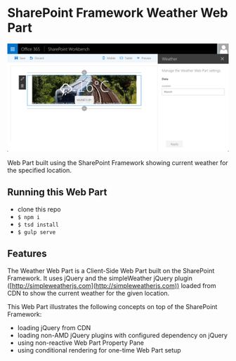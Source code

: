 # SharePoint Framework Weather Web Part

![Weather Web Part displayed in SharePoint Workbench](./assets/preview.png)

Web Part built using the SharePoint Framework showing current weather for the specified location.

## Running this Web Part

- clone this repo
- `$ npm i`
- `$ tsd install`
- `$ gulp serve`

## Features

The Weather Web Part is a Client-Side Web Part built on the SharePoint Framework. It uses jQuery and the simpleWeather jQuery plugin ([http://simpleweatherjs.com](http://simpleweatherjs.com)) loaded from CDN to show the current weather for the given location.

This Web Part illustrates the following concepts on top of the SharePoint Framework:
- loading jQuery from CDN
- loading non-AMD jQuery plugins with configured dependency on jQuery
- using non-reactive Web Part Property Pane
- using conditional rendering for one-time Web Part setup